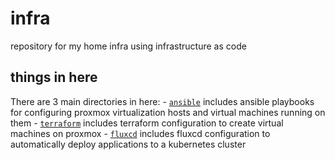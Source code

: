 # infra
repository for my home infra using infrastructure as code

## things in here

There are 3 main directories in here:
	- [`ansible`](./ansible) includes ansible playbooks for configuring proxmox virtualization hosts and virtual machines running on them
	- [`terraform`](./terraform) includes terraform configuration to create virtual machines on proxmox
	- [`fluxcd`](./fluxcd) includes fluxcd configuration to automatically deploy applications to a kubernetes cluster
